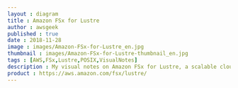 ```yaml
---
layout : diagram
title : Amazon FSx for Lustre
author : awsgeek
published : true
date : 2018-11-28
image : images/Amazon-FSx-for-Lustre_en.jpg
thumbnail : images/Amazon-FSx-for-Lustre-thumbnail_en.jpg
tags : [AWS,FSx,Lustre,POSIX,VisualNotes]
description : My visual notes on Amazon FSx for Lustre, a scalable cloud file system for your compute intensive workloads.
product : https://aws.amazon.com/fsx/lustre/
---
```

